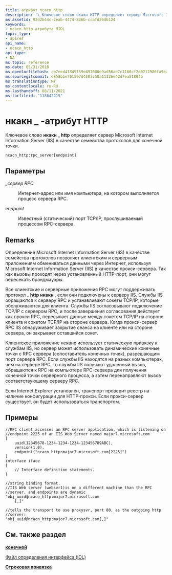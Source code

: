 ```yaml
---
title: атрибут ncacn_http
description: '\_Ключевое слово нкакн HTTP определяет сервер Microsoft Internet Information Server (IIS) в качестве семейства протоколов для конечной точки.'
ms.assetid: 92d2b44c-2eab-4474-826b-ccafd26db124
keywords:
- ncacn_http атрибута MIDL
topic_type:
- apiref
api_name:
- ncacn_http
api_type:
- NA
ms.topic: reference
ms.date: 05/31/2018
ms.openlocfilehash: cb7eed41849f59e497000e9ad56ae7c3166cf2d0212986fa9ba5f5ea910ed364
ms.sourcegitcommit: e858bbe701567d4583c50a11326e42d7ea51804b
ms.translationtype: MT
ms.contentlocale: ru-RU
ms.lasthandoff: 08/11/2021
ms.locfileid: "118642215"
---
```

# <a name="ncacn_http-attribute"></a>нкакн \_ -атрибут HTTP

Ключевое слово **нкакн \_ http** определяет сервер Microsoft Internet Information Server (IIS) в качестве семейства протоколов для конечной точки.

``` syntax
ncacn_http:rpc_server[endpoint]
```

## <a name="parameters"></a>Параметры

<dl> <dt>

*\_сервер RPC* 
</dt> <dd>

Интернет-адрес или имя компьютера, на котором выполняется процесс сервера RPC.

</dd> <dt>

*endpoint* 
</dt> <dd>

Известный (статический) порт TCP/IP, прослушиваемый процессом RPC-сервера.

</dd> </dl>

## <a name="remarks"></a>Remarks

Определение Microsoft Internet Information Server (IIS) в качестве семейства протоколов позволяет клиентским и серверным приложениям обмениваться данными через Интернет, используя Microsoft Internet Information Server (IIS) в качестве прокси-сервера. Так как вызовы проходят через установленный HTTP-порт, они могут пересекать брандмауэры.

Все клиентские и серверные приложения RPC могут поддерживать протокол **\_ http нкакн** , если они подключены к серверу IIS. Службы IIS обращаются к серверу RPC и устанавливают сокеты TCP/IP, которые обслуживаются для клиента. Службы IIS согласовывают подключение TCP/IP с сервером RPC, и после завершения согласования действует как прокси RPC, пересылает данные между сокетом TCP/IP на стороне клиента и сокетом TCP/IP на стороне сервера. Когда прокси-сервер RPC IIS обнаруживает закрытие сеанса на клиенте или на стороне сервера, он закрывает оставшийся сокет.

Клиентское приложение неявно использует статическую привязку к службам IIS, но сервер может использовать динамические конечные точки с RPC сервера (сопоставитель конечных точек), разрешающим порт сервера RPC. Если службы IIS находятся на разных компьютерах, чем на сервере RPC, то службы IIS получают удаленный вызов, обращаются к RPC на компьютере RPC-сервера для получения конечной точки серверного процесса, а затем перенаправляют вызов соответствующему серверу RPC.

Если Internet Explorer установлен, транспорт проверит реестр на наличие конфигурации для HTTP-прокси. Если прокси-сервер существует, он будет использоваться транспортом.

## <a name="examples"></a>Примеры

``` syntax
//RPC client accesses an RPC server application, which is listening on //endpoint 2225 of an IIS Web Server named major7.microsoft.com 
[   
    uuid(12345678-1234-1234-1234-123456789ABC), 
    version(1.0), 
    endpoint("ncacn_http:major7.microsoft.com[2225]") 
] 
interface iface
{
    // Interface definition statements.
}

//string binding format. 
//IIS Web server (websvr1)is on a different machine than the RPC
//server, and endpoints are dynamic
"obj_uuid@ncacn_http:major7.microsoft.com
    [,]"

//tells the transport to use proxysvr, port 80, as the outgoing http 
//server:
"obj_uuid@ncacn_http:major7.microsoft.com[,]"
```

## <a name="see-also"></a>См. также раздел

<dl> <dt>

[**конечной**](endpoint.md)
</dt> <dt>

[Файл определения интерфейса (IDL)](interface-definition-idl-file.md)
</dt> <dt>

[**Строковая привязка**](/windows/desktop/Rpc/string-binding)
</dt> </dl>

 

 